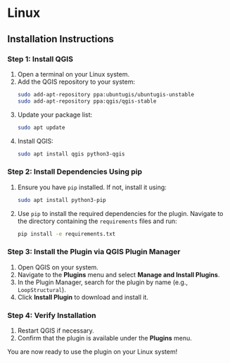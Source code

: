 # Linux

## Installation Instructions

### Step 1: Install QGIS
1. Open a terminal on your Linux system.
2. Add the QGIS repository to your system:
   ```bash
   sudo add-apt-repository ppa:ubuntugis/ubuntugis-unstable
   sudo add-apt-repository ppa:qgis/qgis-stable
   ```
3. Update your package list:
   ```bash
   sudo apt update
   ```
4. Install QGIS:
   ```bash
   sudo apt install qgis python3-qgis
   ```



### Step 2: Install Dependencies Using pip
1. Ensure you have `pip` installed. If not, install it using:
   ```bash
   sudo apt install python3-pip
   ```
2. Use `pip` to install the required dependencies for the plugin. Navigate to the directory containing the `requirements` files and run:
   ```bash
   pip install -e requirements.txt
   ```

### Step 3: Install the Plugin via QGIS Plugin Manager
1. Open QGIS on your system.
2. Navigate to the **Plugins** menu and select **Manage and Install Plugins**.
3. In the Plugin Manager, search for the plugin by name (e.g., `LoopStructural`).
4. Click **Install Plugin** to download and install it.

### Step 4: Verify Installation
1. Restart QGIS if necessary.
2. Confirm that the plugin is available under the **Plugins** menu.

You are now ready to use the plugin on your Linux system!